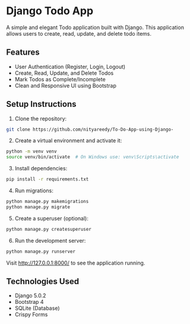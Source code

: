 # Django Todo App

A simple and elegant Todo application built with Django. This application allows users to create, read, update, and delete todo items.

## Features

- User Authentication (Register, Login, Logout)
- Create, Read, Update, and Delete Todos
- Mark Todos as Complete/Incomplete
- Clean and Responsive UI using Bootstrap

## Setup Instructions

1. Clone the repository:
```bash
git clone https://github.com/nityareedy/To-Do-App-using-Django-
```

2. Create a virtual environment and activate it:
```bash
python -m venv venv
source venv/bin/activate  # On Windows use: venv\Scripts\activate
```

3. Install dependencies:
```bash
pip install -r requirements.txt
```

4. Run migrations:
```bash
python manage.py makemigrations
python manage.py migrate
```

5. Create a superuser (optional):
```bash
python manage.py createsuperuser
```

6. Run the development server:
```bash
python manage.py runserver
```

Visit http://127.0.0.1:8000/ to see the application running.

## Technologies Used

- Django 5.0.2
- Bootstrap 4
- SQLite (Database)
- Crispy Forms 